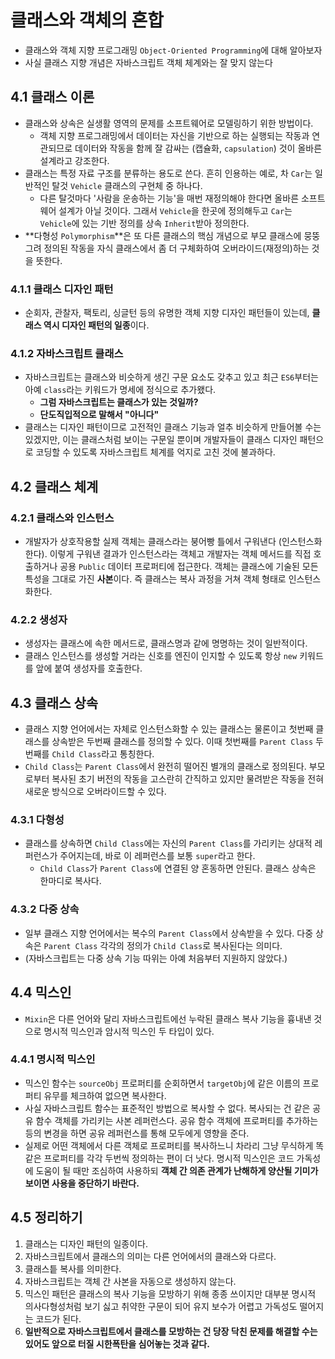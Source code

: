 # 클래스와 객체의 혼합

- 클래스와 객체 지향 프로그래밍 `Object-Oriented Programming`에 대해 알아보자
- 사실 클래스 지향 개념은 자바스크립트 객체 체계와는 잘 맞지 않는다

## 4.1 클래스 이론
- 클래스와 상속은 실생활 영역의 문제를 소프트웨어로 모델링하기 위한 방법이다.
  - 객체 지향 프로그래밍에서 데이터는 자신을 기반으로 하는 실행되는 작동과 연관되므로 데이터와 작동을 함께 잘 감싸는 (캡슐화, `capsulation`) 것이 올바른 설계라고 강조한다.
- 클래스는 특정 자료 구조를 분류하는 용도로 쓴다. 흔히 인용하는 예로, 차 `Car`는 일반적인 탈것 `Vehicle` 클래스의 구현체 중 하나다.
  - 다른 탈것마다 '사람을 운송하는 기능'을 매번 재정의해야 한다면 올바른 소프트웨어 설계가 아닐 것이다. 그래서 `Vehicle`을 한곳에 정의해두고 `Car`는 `Vehicle`에 있는 기반 정의를 상속 `Inherit`받아 정의한다.
- **다형성 `Polymorphism`**은 또 다른 클래스의 핵심 개념으로 부모 클래스에 뭉뚱그려 정의된 작동을 자식 클래스에서 좀 더 구체화하여 오버라이드(재정의)하는 것을 뜻한다.

### 4.1.1 클래스 디자인 패턴
- 순회자, 관찰자, 팩토리, 싱글턴 등의 유명한 객체 지향 디자인 패턴들이 있는데, **클래스 역시 디자인 패턴의 일종**이다.

### 4.1.2 자바스크립트 클래스
- 자바스크립트는 클래스와 비슷하게 생긴 구문 요소도 갖추고 있고 최근 `ES6`부터는 아예 `class`라는 키워드가 명세에 정식으로 추가왰다.
  - **그럼 자바스크립트는 클래스가 있는 것일까?**
  - **단도직입적으로 말해서 "아니다"**
- 클래스는 디자인 패턴이므로 고전적인 클래스 기능과 얼추 비슷하게 만들어볼 수는 있겠지만, 이는 클래스처럼 보이는 구문일 뿐이며 개발자들이 클래스 디자인 패턴으로 코딩할 수 있도록 자바스크립트 체계를 억지로 고친 것에 불과하다. 

## 4.2 클래스 체계
### 4.2.1 클래스와 인스턴스
- 개발자가 상호작용할 실제 객체는 클래스라는 붕어빵 틀에서 구워낸다 (인스턴스화한다). 이렇게 구워낸 결과가 인스턴스라는 객체고 개발자는 객체 메서드를 직접 호출하거나 공용 `Public` 데이터 프로퍼티에 접근한다. 객체는 클래스에 기술된 모든 특성을 그대로 가진 **사본**이다. 즉 클래스는 복사 과정을 거쳐 객체 형태로 인스턴스화한다.
### 4.2.2 생성자
- 생성자는 클래스에 속한 메서드로, 클래스명과 같에 명명하는 것이 일반적이다.
- 클래스 인스턴스를 생성할 거라는 신호를 엔진이 인지할 수 있도록 항상 `new` 키워드를 앞에 붙여 생성자를 호출한다.

## 4.3 클래스 상속
- 클래스 지향 언어에서는 자체로 인스턴스화할 수 있는 클래스는 물론이고 첫번째 클래스를 상속받은 두번째 클래스를 정의할 수 있다. 이때 첫번째를 `Parent Class` 두번째를 `Child Class`라고 통칭한다.
- `Child Class`는 `Parent Class`에서 완전히 떨어진 별개의 클래스로 정의된다. 부모로부터 복사된 초기 버전의 작동을 고스란히 간직하고 있지만 물려받은 작동을 전혀 새로운 방식으로 오버라이드할 수 있다.

### 4.3.1 다형성
- 클래스를 상속하면 `Child Class`에는 자신의 `Parent Class`를 가리키는 상대적 레퍼런스가 주어지는데, 바로 이 레퍼런스를 보통 `super`라고 한다.
  - `Child Class`가 `Parent Class`에 연결된 양 혼동하면 안된다. 클래스 상속은 한마디로 복사다.
### 4.3.2 다중 상속
- 일부 클래스 지향 언어에서는 복수의 `Parent Class`에서 상속받을 수 있다. 다중 상속은 `Parent Class` 각각의 정의가 `Child Class`로 복사된다는 의미다.
- (자바스크립트는 다중 상속 기능 따위는 아예 처음부터 지원하지 않았다.)

## 4.4 믹스인
- `Mixin`은 다른 언어와 달리 자바스크립트에선 누락된 클래스 복사 기능을 흉내낸 것으로 명시적 믹스인과 암시적 믹스인 두 타입이 있다.
### 4.4.1 명시적 믹스인
- 믹스인 함수는 `sourceObj` 프로퍼티를 순회하면서 `targetObj`에 같은 이름의 프로퍼티 유무를 체크하여 없으면 복사한다.
- 사실 자바스크립트 함수는 표준적인 방법으로 복사할 수 없다. 복사되는 건 같은 공유 함수 객체를 가리키는 사본 레퍼런스다. 공유 함수 객체에 프로퍼티를 추가하는 등의 변경을 하면 공유 레퍼런스를 통해 모두에게 영향을 준다.
- 실제로 어떤 객체에서 다른 객체로 프로퍼티를 복사하느니 차라리 그냥 무식하게 똑같은 프로퍼티를 각각 두번씩 정의하는 편이 더 낫다. 명시적 믹스인은 코드 가독성에 도움이 될 때만 조심하여 사용하되 **객체 간 의존 관계가 난해하게 양산될 기미가 보이면 사용을 중단하기 바란다.**

## 4.5 정리하기
1. 클래스는 디자인 패턴의 일종이다.
2. 자바스크립트에서 클래스의 의미는 다른 언어에서의 클래스와 다르다.
3. 클래스틑 복사를 의미한다.
4. 자바스크립트는 객체 간 사본을 자동으로 생성하지 않는다.
5. 믹스인 패턴은 클래스의 복사 기능을 모방하기 위해 종종 쓰이지만 대부분 명시적 의사다형성처럼 보기 싫고 취약한 구문이 되어 유지 보수가 어렵고 가독성도 떨어지는 코드가 된다.
6. **일반적으로 자바스크립트에서 클래스를 모방하는 건 당장 닥친 문제를 해결할 수는 있어도 앞으로 터질 시한폭탄을 심어놓는 것과 같다.**
